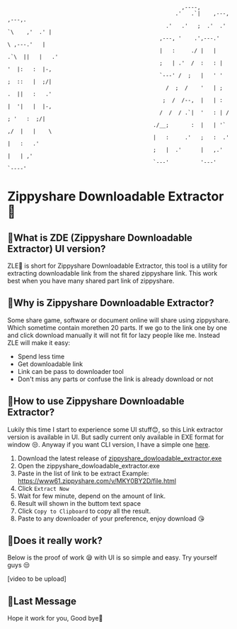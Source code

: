 
                                       
                                                           ,----,                        
                                                         .'   .`|    ,---,        ,---,. 
                                                      .'   .'   ;  .'  .' `\    ,'  .' | 
                                                    ,---, '    .',---.'     \ ,---.'   | 
                                                    |   :     ./ |   |  .`\  ||   |   .' 
                                                    ;   | .'  /  :   : |  '  |:   :  |-, 
                                                    `---' /  ;   |   ' '  ;  ::   |  ;/| 
                                                      /  ;  /    '   | ;  .  ||   :   .' 
                                                     ;  /  /--,  |   | :  |  '|   |  |-, 
                                                    /  /  / .`|  '   : | /  ; '   :  ;/| 
                                                  ./__;       :  |   | '` ,/  |   |    \ 
                                                  |   :     .'   ;   :  .'    |   :   .' 
                                                  ;   |  .'      |   ,.'      |   | ,'   
                                                  `---'          '---'        `----'     




# Zippyshare Downloadable Extractor🐚
## 🐚What is ZDE (Zippyshare Downloadable Extractor) UI version?

ZLE🐚 is short for Zippyshare Downloadable Extractor, this tool is a utility for extracting downloadable link from the shared zippyshare link.
This work best when you have many shared part link of zippyshare.


## 🐚Why is Zippyshare Downloadable Extractor?

Some share game, software or document online will share using zippyshare. Which sometime contain morethen 20 parts.
If we go to the link one by one and click download manually it will not fit for lazy people like me.
Instead ZLE will make it easy:
  - Spend less time
  - Get downloadable link
  - Link can be pass to downloader tool
  - Don't miss any parts or confuse the link is already download or not

## 🐚How to use Zippyshare Downloadable Extractor?

Lukily this time I start to experience some UI stuff😊, so this Link extractor version is available in UI.
But sadly current only available in EXE format for window 😒.
Anyway if you want CLI version, I have a simple one [here](https://github.com/panhavad/zippyshare-get).

 1. Download the latest release of [zippyshare_dowloadable_extractor.exe](https://github.com/panhavad/zippyshare-link-extractor/releases) 
 2. Open the zippyshare_dowloadable_extractor.exe
 3. Paste in the list of link to be extract
    Example: https://www61.zippyshare.com/v/MKY0BY2D/file.html
 4. Click `Extract Now`
 5. Wait for few minute, depend on the amount of link.
 6. Result will shown in the buttom text space
 7. Click `Copy to Clipboard` to copy all the result.
 8. Paste to any downloader of your preference, enjoy download 😘

## 🐚Does it really work?
Below is the proof of work 😪 with UI is so simple and easy.
Try yourself guys 😒

[video to be upload]

## 🐚Last Message

Hope it work for you, Good bye🫥
